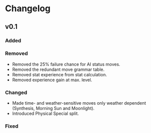 # Changelog

## v0.1

### Added

### Removed
- Removed the 25% failure chance for AI status moves.
- Removed the redundant move grammar table.
- Removed stat experience from stat calculation.
- Removed experience gain at max. level.

### Changed
- Made time- and weather-sensitive moves only weather dependent (Synthesis, Morning Sun and Moonlight).
- Introduced Physical Special split.

### Fixed
